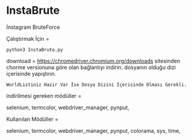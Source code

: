 # InstaBrute
İnstagram BruteForce

Çalıştırmak İçin =

    python3 InstaBrute.py

download = https://chromedriver.chromium.org/downloads sitesinden chorme versionuna göre olan bağlantıyı indirin.
dosyanın olduğu dizi içerisinde yapıştırın.

    WorldListiniz Hazır Var İse Dosya Dizini İçerisinde Olması Gerekli.


indirilmesi gereken mödüller =


selenium,
termcolor,
webdriver_manager,
pynput,


Kullanılan Mödüller =

selenium,
termcolor,
webdriver_manager,
pynput,
colorama,
sys,
time,
